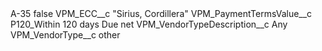 <?xml version="1.0" encoding="UTF-8"?>
<CustomMetadata xmlns="http://soap.sforce.com/2006/04/metadata" xmlns:xsi="http://www.w3.org/2001/XMLSchema-instance" xmlns:xsd="http://www.w3.org/2001/XMLSchema">
    <label>A-35</label>
    <protected>false</protected>
    <values>
        <field>VPM_ECC__c</field>
        <value xsi:type="xsd:string">&quot;Sirius, Cordillera&quot;</value>
    </values>
    <values>
        <field>VPM_PaymentTermsValue__c</field>
        <value xsi:type="xsd:string">P120_Within 120 days Due net</value>
    </values>
    <values>
        <field>VPM_VendorTypeDescription__c</field>
        <value xsi:type="xsd:string">Any</value>
    </values>
    <values>
        <field>VPM_VendorType__c</field>
        <value xsi:type="xsd:string">other</value>
    </values>
</CustomMetadata>
